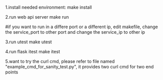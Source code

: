 1.install needed environment:
make install

2.run web api server
make run

#if you want to run in a differe port or a different ip, edit makefile, change the service_port to other port and change the service_ip to other ip


3.run utest
make utest

4.run flask itest
make itest

5.want to try the curl cmd, please refer to file named "example_cmd_for_sanity_test.py",
it provides two curl cmd for two end points
